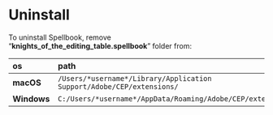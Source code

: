 # Uninstall

To uninstall Spellbook, remove  
“**knights\_of\_the\_editing\_table.spellbook**” folder from:

| os | path |
| :--- | :--- |
| **macOS** | `/Users/*username*/Library/Application Support/Adobe/CEP/extensions/` |
| **Windows** | `C:/Users/*username*/AppData/Roaming/Adobe/CEP/extensions/` |

